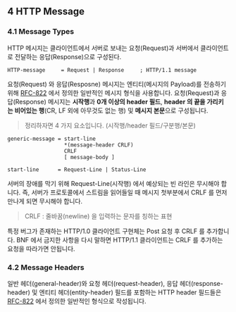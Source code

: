 ## 4 HTTP Message

### 4.1 Message Types

HTTP 메시지는 클라이언트에서 서버로 보내는 요청(Request)과 서버에서 클라이언트로 전달하는 응답(Response)으로 구성된다.

```text
HTTP-message     = Request | Response     ; HTTP/1.1 message
```

요청(Request) 와 응답(Resposne) 메시지는 엔티티(메시지의 Payload)를 전송하기 위해 
[RFC-822](https://tools.ietf.org/html/rfc822) 에서 정의한 일반적인 메시지 형식을 사용합니다.
요청(Request)과 응답(Response) 메시지는 **시작행**과 **0개 이상의 header 필드**, **header 의 끝을 가리키는 비어있는 행**(CR, LF 외에 아무것도 없는 행)
및 **메시지 본문**으로 구성됩니다.

> 정리하자면 4 가지 요소입니다. (시작행/header 필드/구분행/본문)

```text
generic-message = start-line
                  *(message-header CRLF)
                  CRLF
                  [ message-body ]

start-line      = Request-Line | Status-Line
```

서버의 장애를 막기 위해 Request-Line(시작행) 에서 예상되는 빈 라인은 무시해야 합니다.
즉, 서버가 프로토콜에서 스트림을 읽어들일 때 메시지 첫부분에서 CRLF 를 먼저 만나게 되면 무시해야 합니다.

> CRLF : 줄바꿈(newline) 을 입력하는 문자를 칭하는 표현

특정 버그가 존재하는 HTTP/1.0 클라이언트 구현체는 Post 요청 후 CRLF 를 추가합니다.
BNF 에서 금지한 사항을 다시 말하면 HTTP/1.1 클라이언트는 CRLF 를 추가하는 요청을 따라가면 안됩니다.

### 4.2 Message Headers

일반 헤더(general-header)와 요청 헤더(request-header), 응답 헤더(response-header) 및 엔티티 헤더(entity-header) 필드를 포함하는 
HTTP header 필드들은 [RFC-822](https://tools.ietf.org/html/rfc822#section-3.1) 에서 정의한 일반적인 형식으로 작성됩니다.





